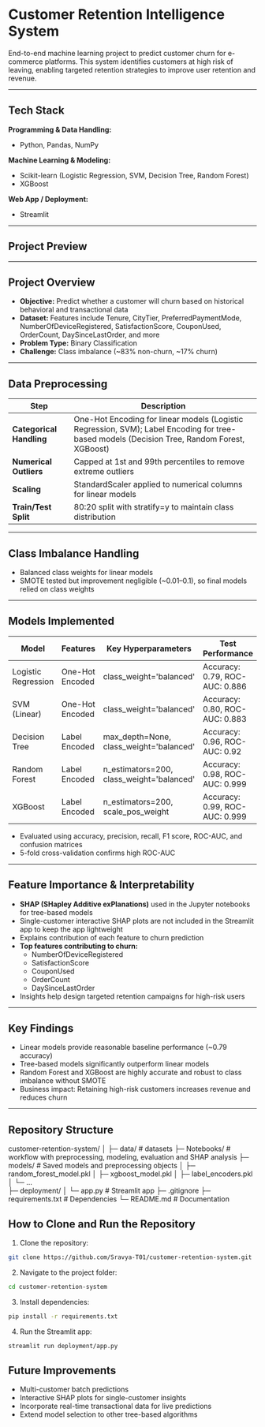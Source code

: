 # Customer Retention Intelligence System

End-to-end machine learning project to predict customer churn for e-commerce platforms. This system identifies customers at high risk of leaving, enabling targeted retention strategies to improve user retention and revenue.

---

## Tech Stack

**Programming & Data Handling:**  
- Python, Pandas, NumPy  

**Machine Learning & Modeling:**  
- Scikit-learn (Logistic Regression, SVM, Decision Tree, Random Forest)  
- XGBoost  

**Web App / Deployment:**  
- Streamlit  

---

## Project Preview



---

## Project Overview

- **Objective:** Predict whether a customer will churn based on historical behavioral and transactional data  
- **Dataset:** Features include Tenure, CityTier, PreferredPaymentMode, NumberOfDeviceRegistered, SatisfactionScore, CouponUsed, OrderCount, DaySinceLastOrder, and more  
- **Problem Type:** Binary Classification  
- **Challenge:** Class imbalance (~83% non-churn, ~17% churn)  

---

## Data Preprocessing

| Step | Description |
|------|-------------|
| **Categorical Handling** | One-Hot Encoding for linear models (Logistic Regression, SVM); Label Encoding for tree-based models (Decision Tree, Random Forest, XGBoost) |
| **Numerical Outliers** | Capped at 1st and 99th percentiles to remove extreme outliers |
| **Scaling** | StandardScaler applied to numerical columns for linear models |
| **Train/Test Split** | 80:20 split with stratify=y to maintain class distribution |

---

## Class Imbalance Handling

- Balanced class weights for linear models  
- SMOTE tested but improvement negligible (~0.01–0.1), so final models relied on class weights

---

## Models Implemented

| Model | Features | Key Hyperparameters | Test Performance |
|-------|----------|-------------------|----------------|
| Logistic Regression | One-Hot Encoded | class_weight='balanced' | Accuracy: 0.79, ROC-AUC: 0.886 |
| SVM (Linear) | One-Hot Encoded | class_weight='balanced' | Accuracy: 0.80, ROC-AUC: 0.883 |
| Decision Tree | Label Encoded | max_depth=None, class_weight='balanced' | Accuracy: 0.96, ROC-AUC: 0.92 |
| Random Forest | Label Encoded | n_estimators=200, class_weight='balanced' | Accuracy: 0.98, ROC-AUC: 0.999 |
| XGBoost | Label Encoded | n_estimators=200, scale_pos_weight | Accuracy: 0.99, ROC-AUC: 0.999 |

- Evaluated using accuracy, precision, recall, F1 score, ROC-AUC, and confusion matrices  
- 5-fold cross-validation confirms high ROC-AUC  

---

## Feature Importance & Interpretability

- **SHAP (SHapley Additive exPlanations)** used in the Jupyter notebooks for tree-based models
- Single-customer interactive SHAP plots are not included in the Streamlit app to keep the app lightweight  
- Explains contribution of each feature to churn prediction  
- **Top features contributing to churn:**  
  - NumberOfDeviceRegistered  
  - SatisfactionScore  
  - CouponUsed  
  - OrderCount  
  - DaySinceLastOrder  
- Insights help design targeted retention campaigns for high-risk users  

---

## Key Findings

- Linear models provide reasonable baseline performance (~0.79 accuracy)  
- Tree-based models significantly outperform linear models  
- Random Forest and XGBoost are highly accurate and robust to class imbalance without SMOTE  
- Business impact: Retaining high-risk customers increases revenue and reduces churn  

---

## Repository Structure

customer-retention-system/
│
├─ data/                        # datasets
├─ Notebooks/                   # workflow with preprocessing, modeling, evaluation and SHAP analysis
├─ models/                      # Saved models and preprocessing objects
│   ├─ random_forest_model.pkl
│   ├─ xgboost_model.pkl
│   ├─ label_encoders.pkl
│   └─ ...                    
├─ deployment/
│   └─ app.py                   # Streamlit app
├─ .gitignore
├─ requirements.txt             # Dependencies
└─ README.md                    # Documentation

## How to Clone and Run the Repository

1. Clone the repository:

```bash
git clone https://github.com/Sravya-T01/customer-retention-system.git
```

2. Navigate to the project folder:
```bash
cd customer-retention-system
```

3. Install dependencies:
```bash
pip install -r requirements.txt
```

4. Run the Streamlit app:
```bash
streamlit run deployment/app.py
```

## Future Improvements

- Multi-customer batch predictions
- Interactive SHAP plots for single-customer insights
- Incorporate real-time transactional data for live predictions
- Extend model selection to other tree-based algorithms